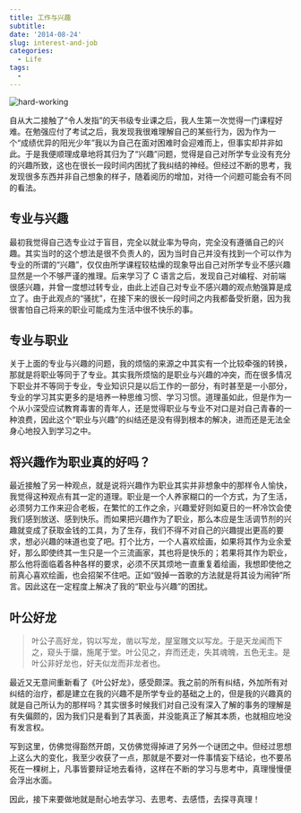 ```yaml
---
title: 工作与兴趣
subtitle:
date: '2014-08-24'
slug: interest-and-job
categories:
  - Life
tags:
  - 
---
```


![hard-working](http://i.imgur.com/MgdMqCU.jpg "hard-working")

自从大二接触了“令人发指”的天书级专业课之后，我人生第一次觉得一门课程好难。在勉强应付了考试之后，我发现我很难理解自己的某些行为，因为作为一个“成绩优异的阳光少年”我以为自己在面对困难时会迎难而上，但事实却并非如此。于是我便顺理成章地将其归为了“兴趣”问题，觉得是自己对所学专业没有充分的兴趣所致，这也在很长一段时间内困扰了我纠结的神经。但经过不断的思考，我发现很多东西并非自己想象的样子，随着阅历的增加，对待一个问题可能会有不同的看法。

## 专业与兴趣
最初我觉得自己选专业过于盲目，完全以就业率为导向，完全没有遵循自己的兴趣。其实当时的这个想法是很不负责人的，因为当时自己并没有找到一个可以作为专业的所谓的“兴趣”，仅仅由所学课程较枯燥的现象导出自己对所学专业不感兴趣显然是一个不够严谨的推理。后来学习了 C 语言之后，发现自己对编程、对前端很感兴趣，并曾一度想过转专业，由此上述自己对专业不感兴趣的观点勉强算是成立了。由于此观点的“骚扰”，在接下来的很长一段时间之内我都备受折磨，因为我很害怕自己将来的职业可能成为生活中很不快乐的事。

## 专业与职业
关于上面的专业与兴趣的问题，我的烦恼的来源之中其实有一个比较牵强的转换，那就是将职业等同于了专业。其实我所烦恼的是职业与兴趣的冲突，而在很多情况下职业并不等同于专业，专业知识只是以后工作的一部分，有时甚至是一小部分，专业的学习其实更多的是培养一种思维习惯、学习习惯。道理虽如此，但是作为一个从小深受应试教育毒害的青年人，还是觉得职业与专业不对口是对自己青春的一种浪费，因此这个“职业与兴趣”的纠结还是没有得到根本的解决，进而还是无法全身心地投入到学习之中。

## 将兴趣作为职业真的好吗？
最近接触了另一种观点，就是说将兴趣作为职业其实并非想象中的那样令人愉快，我觉得这种观点有其一定的道理。职业是一个人养家糊口的一个方式，为了生活，必须努力工作来迎合老板，在繁忙的工作之余，兴趣爱好则如夏日的一杯冷饮会使我们感到放送、感到快乐。而如果把兴趣作为了职业，那么本应是生活调节剂的兴趣就变成了获取金钱的工具，为了生存，我们不得不对自己的兴趣提出更高的要求，想必兴趣的味道也变了吧。打个比方，一个人喜欢绘画，如果将其作为业余爱好，那么即使终其一生只是一个三流画家，其也将是快乐的；若果将其作为职业，那么他将面临着各种各样的要求，必须不厌其烦地一直重复着绘画，我想即使他之前真心喜欢绘画，也会招架不住吧。正如“毁掉一首歌的方法就是将其设为闹钟”所言。因此这在一定程度上解决了我的“职业与兴趣”的困扰。

## 叶公好龙
> 叶公子高好龙，钩以写龙，凿以写龙，屋室雕文以写龙。于是天龙闻而下之，窥头于牖，施尾于堂。叶公见之，弃而还走，失其魂魄，五色无主。是叶公非好龙也，好夫似龙而非龙者也。

最近又无意间重新看了《叶公好龙》，感受颇深。我之前的所有纠结，外加所有对纠结的治疗，都是建立在我的兴趣不是所学专业的基础之上的，但是我的兴趣真的就是自己所认为的那样吗？其实很多时候我们对自己没有深入了解的事务的理解是有失偏颇的，因为我们只是看到了其表面，并没能真正了解其本质，也就相应地没有发言权。

写到这里，仿佛觉得豁然开朗，又仿佛觉得掉进了另外一个谜团之中。但经过思想上这么大的变化，我至少收获了一点，那就是不要对一件事情妄下结论，也不要吊死在一棵树上，凡事皆要辩证地去看待，这样在不断的学习与思考中，真理慢慢便会浮出水面。

因此，接下来要做地就是耐心地去学习、去思考、去感悟，去探寻真理！
